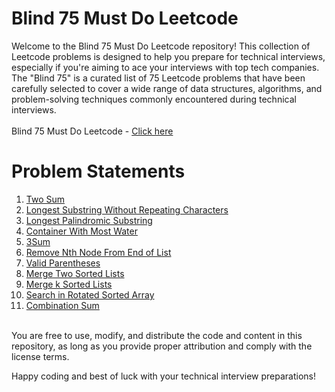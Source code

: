 # Blind 75 Must Do Leetcode

Welcome to the Blind 75 Must Do Leetcode repository! This collection of Leetcode problems is designed to help you prepare for technical interviews, especially if you're aiming to ace your interviews with top tech companies. The "Blind 75" is a curated list of 75 Leetcode problems that have been carefully selected to cover a wide range of data structures, algorithms, and problem-solving techniques commonly encountered during technical interviews.<br><br>
Blind 75 Must Do Leetcode - [Click here](https://leetcode.com/list/xi4ci4ig/)

# Problem Statements
1. [Two Sum](https://leetcode.com/problems/two-sum/?envType=list&envId=poxu4l93)<br>
2. [Longest Substring Without Repeating Characters](https://leetcode.com/problems/longest-substring-without-repeating-characters/?envType=list&envId=xi4ci4ig)<br>
3. [Longest Palindromic Substring](https://leetcode.com/problems/longest-palindromic-substring/?envType=list&envId=xi4ci4ig)<br>
4. [Container With Most Water](https://leetcode.com/problems/container-with-most-water/?envType=list&envId=poxu4l93)<br>
5. [3Sum](https://leetcode.com/problems/3sum/?envType=list&envId=xi4ci4ig)<br>
6. [Remove Nth Node From End of List](https://leetcode.com/problems/remove-nth-node-from-end-of-list/?envType=list&envId=xi4ci4ig)<br>
7. [Valid Parentheses](https://leetcode.com/problems/valid-parentheses/?envType=list&envId=xi4ci4ig)<br>
8. [Merge Two Sorted Lists](https://leetcode.com/problems/merge-two-sorted-lists/?envType=list&envId=xi4ci4ig)<br>
9. [Merge k Sorted Lists](https://leetcode.com/problems/merge-k-sorted-lists/?envType=list&envId=xi4ci4ig)<br>
10. [Search in Rotated Sorted Array](https://leetcode.com/problems/search-in-rotated-sorted-array/?envType=list&envId=xi4ci4ig)<br>
11. [Combination Sum](https://leetcode.com/problems/combination-sum/?envType=list&envId=xi4ci4ig)<br><br>



You are free to use, modify, and distribute the code and content in this repository, as long as you provide proper attribution and comply with the license terms.

Happy coding and best of luck with your technical interview preparations!